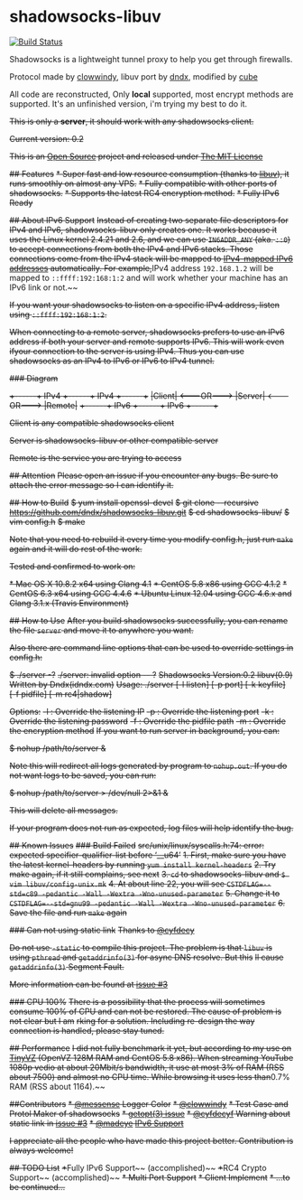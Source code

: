 shadowsocks-libuv
=================
[![Build Status](https://travis-ci.org/dndx/shadowsocks-libuv.png?branch=master)](https://travis-ci.org/dndx/shadowsocks-libuv)

Shadowsocks is a lightweight tunnel proxy to help you get through firewalls. 

Protocol made by [clowwindy](https://raw.github.com/clowwindy/), libuv port by [dndx](https://github.com/dndx), modified by [cube](https://github.com/cuber)

All code are reconstructed, Only **local** supported, most encrypt methods are supported.
It's an unfinished version, i'm trying my best to do it.

~~This is only a **server**, it should work with any shadowsocks client.~~

~~Current version: 0.2~~

~~This is an [Open Source](http://opensource.org/licenses/MIT) project and released under [The MIT License](http://opensource.org/licenses/MIT)~~

~~## Features~~
~~* Super fast and low resource consumption (thanks to [libuv](https://github.com/joyent/libuv)), it runs smoothly on almost any VPS.~~
~~* Fully compatible with other ports of shadowsocks.~~
~~* Supports the latest RC4 encryption method.~~
~~* Fully IPv6 Ready~~

~~## About IPv6 Support~~
~~Instead of creating two separate file descriptors for IPv4 and IPv6, shadowsocks-libuv only creates one. It works because it uses the Linux kernel 2.4.21 and 2.6, and we can use `IN6ADDR_ANY` (aka. `::0`) to accept connections from both the IPv4 and IPv6 stacks. Those connections come from the IPv4 stack will be mapped to [IPv4-mapped IPv6 addresses](https://en.wikipedia.org/wiki/IPv6#IPv4-mapped_IPv6_addresses) automatically. For example,~~IPv4 address `192.168.1.2` will be mapped to `::ffff:192:168:1:2` and will work whether your machine has an IPv6 link or not.~~

~~If you want your shadowsocks to listen on a specific IPv4 address, listen using `::ffff:192:168:1:2`.~~

~~When connecting to a remote server, shadowsocks prefers to use an IPv6 address if both your server and remote supports IPv6. This will work even ifyour connection to the server is using IPv4. Thus you can use shadowsocks as an IPv4 to IPv6 or IPv6 to IPv4 tunnel.~~

~~### Diagram~~

~~+------+    IPv4    +------+    IPv4    +------+~~
~~|Client| <---OR---> |Server| <---OR---> |Remote|~~
~~+------+    IPv6    +------+    IPv6    +------+~~

~~Client is any compatible shadowsocks client~~

~~Server is shadowsocks-libuv or other compatible server~~

~~Remote is the service you are trying to access~~

~~## Attention~~
~~Please open an issue if you encounter any bugs. Be sure to attach the error message so I can identify it.~~

~~## How to Build~~
~~$ yum install openssl-devel~~
~~$ git clone --recursive https://github.com/dndx/shadowsocks-libuv.git~~
~~$ cd shadowsocks-libuv/~~
~~$ vim config.h~~
~~$ make~~

~~Note that you need to rebuild it every time you modify config.h, just run `make` again and it will do rest of the work.~~

~~Tested and confirmed to work on:~~

~~* Mac OS X 10.8.2 x64 using Clang 4.1~~
~~* CentOS 5.8 x86 using GCC 4.1.2~~
~~* CentOS 6.3 x64 using GCC 4.4.6~~
~~* Ubuntu Linux 12.04 using GCC 4.6.x and Clang 3.1.x (Travis Environment)~~

~~## How to Use~~
~~After you build shadowsocks successfully, you can rename the file `server` and move it to anywhere you want.~~

~~Also there are command line options that can be used to override settings in config.h:~~

~~$ ./server -?~~
~~./server: invalid option -- ?~~
~~Shadowsocks Version:0.2 libuv(0.9) Written by Dndx(idndx.com)~~
~~Usage: ./server [-l listen] [-p port] [-k keyfile] [-f pidfile] [-m rc4|shadow]~~

~~Options:~~
~~-l : Override the listening IP~~
~~-p : Override the listening port~~
~~-k : Override the listening password~~
~~-f : Override the pidfile path~~
~~-m : Override the encryption method~~
~~If you want to run server in background, you can:~~

~~$ nohup /path/to/server &~~

~~Note this will redirect all logs generated by program to `nohup.out`. If you do not want logs to be saved, you can run:~~

~~$ nohup /path/to/server > /dev/null 2>&1 &~~

~~This will delete all messages.~~

~~If your program does not run as expected, log files will help identify the bug.~~

~~## Known Issues~~
~~### Build Failed~~
~~src/unix/linux/syscalls.h:74: error: expected specifier-qualifier-list before ‘__u64’~~
~~1. First, make sure you have the latest kernel-headers by running `yum install kernel-headers`~~
~~2. Try make again, if it still complains, see next~~
~~3. `cd` to shadowsocks-libuv and `$ vim libuv/config-unix.mk`~~
~~4. At about line 22, you will see `CSTDFLAG=--std=c89 -pedantic -Wall -Wextra -Wno-unused-parameter`~~
~~5. Change it to `CSTDFLAG=--std=gnu99 -pedantic -Wall -Wextra -Wno-unused-parameter`~~
~~6. Save the file and run `make` again~~

~~### Can not using static link~~
~~Thanks to [@cyfdecy](https://github.com/cyfdecyf)~~

~~Do not use `-static` to compile this project. The problem is that `libuv` is using `pthread` and `getaddrinfo(3)` for async DNS resolve. But this~~
~~ll cause `getaddrinfo(3)` Segment Fault.~~

~~More information can be found at [issue #3](https://github.com/dndx/shadowsocks-libuv/issues/3)~~

~~### CPU 100%~~
~~There is a possibility that the process will sometimes consume 100% of CPU and can not be restored. The cause of problem is not clear but I am~~
~~rking for a solution. Including re-design the way connection is handled, please stay tuned.~~


~~## Performance~~
~~I did not fully benchmark it yet, but according to my use on [TinyVZ](http://tinyvz.com/) (OpenVZ 128M RAM and CentOS 5.8 x86). When streaming YouTube 1080p vedio at about 20Mbit/s bandwidth, it use at most 3% of RAM (RSS about 7500) and almost no CPU time. While browsing it uses less than~~0.7% RAM (RSS about 1164).~~

~~##Contributors~~
~~* [@messense](https://github.com/messense) Logger Color~~
~~* [@clowwindy](https://github.com/clowwindy)~~
~~* Test Case and Protol Maker of shadowsocks~~
~~* [getopt(3) issue](https://github.com/dndx/shadowsocks-libuv/pull/4)~~
~~* [@cyfdecyf](https://github.com/cyfdecyf) Warning about static link in [issue #3](https://github.com/dndx/shadowsocks-libuv/issues/3)~~
~~* [@madeye](https://github.com/madeye) [IPv6 Support](https://github.com/dndx/shadowsocks-libuv/pull/8)~~

~~I appreciate all the people who have made this project better. Contribution is always welcome!~~

~~## TODO List~~
~~*~~Fully IPv6 Support~~ (accomplished)~~
~~*~~RC4 Crypto Support~~ (accomplished)~~
~~* Multi Port Support~~
~~* Client Implement~~
~~* …to be continued…~~
